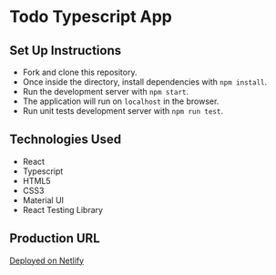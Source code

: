 # Todo Typescript App

## Set Up Instructions
- Fork and clone this repository.
- Once inside the directory, install dependencies with `npm install`.
- Run the development server with `npm start`.
- The application will run on `localhost` in the browser.
- Run unit tests development server with `npm run test`.

## Technologies Used
- React
- Typescript
- HTML5
- CSS3
- Material UI
- React Testing Library

## Production URL
[Deployed on Netlify](https://wonderful-johnson-1ab393.netlify.app/)
